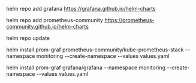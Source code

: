 
helm repo add grafana https://grafana.github.io/helm-charts


helm repo add prometheus-community https://prometheus-community.github.io/helm-charts

helm repo update


helm install prom-graf prometheus-community/kube-prometheus-stack --namespace monitoring --create-namespace --values values.yaml

helm install prom-graf grafana/grafana --namespace monitoring --create-namespace --values values.yaml


